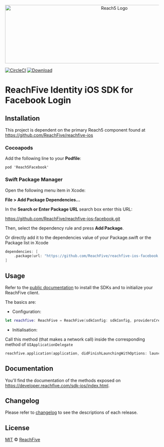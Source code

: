 <p align="center">
 <img src="https://www.reachfive.com/hubfs/5399904/Logo-ReachFive.svg" alt="Reach5 Logo" width="700" height="192"/>
</p>

[![CircleCI](https://circleci.com/gh/ReachFive/reachfive-ios-facebook/tree/master.svg?style=svg)](https://circleci.com/gh/ReachFive/reachfive-ios-facebook/tree/master)
[![Download](https://img.shields.io/cocoapods/v/Reach5Facebook.svg?style=flat) ](https://cocoapods.org/pods/Reach5Facebook)

# ReachFive Identity iOS SDK for Facebook Login

## Installation

This project is dependent on the primary Reach5 component found at https://github.com/ReachFive/reachfive-ios


### Cocoapods

Add the following line to your **Podfile**:

```
pod 'Reach5Facebook'
```

### Swift Package Manager
Open the following menu item in Xcode:

**File > Add Package Dependencies...**

In the **Search or Enter Package URL** search box enter this URL:

https://github.com/ReachFive/reachfive-ios-facebook.git

Then, select the dependency rule and press **Add Package**.

Or directly add it to the dependencies value of your Package.swift or the Package list in Xcode

```swift
dependencies: [
    .package(url: "https://github.com/ReachFive/reachfive-ios-facebook.git", .upToNextMajor(from: "7.0.0"))
]
```

## Usage
Refer to the [public documentation](https://developer.reachfive.com/sdk-ios/index.html) to install the SDKs and to initialize your ReachFive client.

The basics are:

- Configuration:

```swift
let reachfive: ReachFive = ReachFive(sdkConfig: sdkConfig, providersCreators: [FacebookProvider()])
```

- Initialisation:

Call this method (that makes a network call) inside the corresponding method of `UIApplicationDelegate`

```swift
reachfive.application(application, didFinishLaunchingWithOptions: launchOptions)
```


## Documentation

You'll find the documentation of the methods exposed on https://developer.reachfive.com/sdk-ios/index.html.

## Changelog

Please refer to [changelog](CHANGELOG.md) to see the descriptions of each release.

## License

[MIT](LICENSE) © [ReachFive](https://reachfive.co/)
